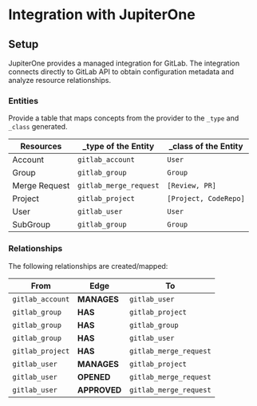 # Integration with JupiterOne

## Setup

JupiterOne provides a managed integration for GitLab. The integration connects
directly to GitLab API to obtain configuration metadata and analyze resource
relationships.

### Entities

Provide a table that maps concepts from the provider to the `_type` and `_class`
generated.

| Resources     | \_type of the Entity   | \_class of the Entity |
| ------------- | ---------------------- | --------------------- |
| Account       | `gitlab_account`       | `User`                |
| Group         | `gitlab_group`         | `Group`               |
| Merge Request | `gitlab_merge_request` | `[Review, PR]`        |
| Project       | `gitlab_project`       | `[Project, CodeRepo]` |
| User          | `gitlab_user`          | `User`                |
| SubGroup      | `gitlab_group`         | `Group`               |

### Relationships

The following relationships are created/mapped:

| From             | Edge         | To                     |
| ---------------- | ------------ | ---------------------- |
| `gitlab_account` | **MANAGES**  | `gitlab_user`          |
| `gitlab_group`   | **HAS**      | `gitlab_project`       |
| `gitlab_group`   | **HAS**      | `gitlab_group`         |
| `gitlab_group`   | **HAS**      | `gitlab_user`          |
| `gitlab_project` | **HAS**      | `gitlab_merge_request` |
| `gitlab_user`    | **MANAGES**  | `gitlab_project`       |
| `gitlab_user`    | **OPENED**   | `gitlab_merge_request` |
| `gitlab_user`    | **APPROVED** | `gitlab_merge_request` |
